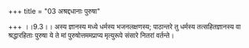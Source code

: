 +++
title = "03 अश्रद्दधानाः पुरुषा"

+++
।।9.3।। अस्य ज्ञानस्य मध्ये धर्मस्य भजनलक्षणस्य; पाठान्तरे तु धर्मस्य
तत्सहितज्ञानस्य वा श्रद्धारहिताः पुरुषा ये ते मां पुरुषोत्तममप्राप्य
मृत्युरूपे संसारे नितरां वर्तन्ते।
